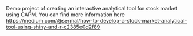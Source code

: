 Demo project of creating an interactive analytical tool for stock market using CAPM.
You can find more information here https://medium.com/@sermal/how-to-develop-a-stock-market-analytical-tool-using-shiny-and-r-c2385e0d2f89
